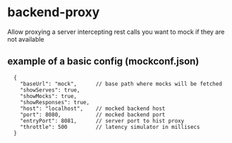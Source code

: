 # backend-proxy
Allow proxying a server intercepting rest calls you want to mock if they are not available

## example of a basic config (mockconf.json)

```
  {
    "baseUrl": "mock",      // base path where mocks will be fetched
    "showServes": true,
    "showMocks": true,
    "showResponses": true,
    "host": "localhost",    // mocked backend host
    "port": 8080,           // mocked backend port
    "entryPort": 8081,      // server port to hist proxy
    "throttle": 500         // latency simulator in millisecs
  }
```
